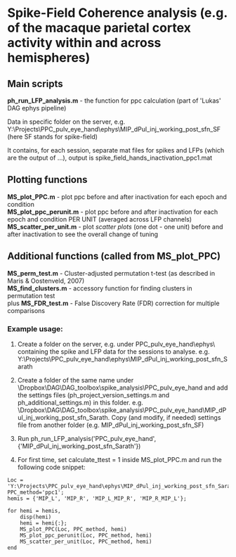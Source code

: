 # Spike-Field Coherence analysis (e.g. of the macaque parietal cortex activity within and across hemispheres)  

## Main scripts  
**ph_run_LFP_analysis.m** - the function for ppc calculation (part of 'Lukas' DAG ephys pipeline) 

Data in specific folder on the server, e.g. Y:\Projects\PPC_pulv_eye_hand\ephys\MIP_dPul_inj_working_post_sfn_SF (here SF stands for spike-field)

It contains, for each session, separate mat files for spikes and LFPs (which are the output of ...), output is spike_field_hands_inactivation_ppc1.mat

## Plotting functions
**MS_plot_PPC.m** - plot ppc before and after inactivation for each epoch and condition  
**MS_plot_ppc_perunit.m** - plot ppc before and after inactivation for each epoch and condition PER UNIT (averaged across LFP channels)  
**MS_scatter_per_unit.m** - plot *scatter plots* (one dot - one unit) before and after inactivation to see the overall change of tuning  

## Additional functions (called from MS_plot_PPC)  
**MS_perm_test.m** - Cluster-adjusted permutation t-test (as described in Maris & Oostenveld, 2007)  
**MS_find_clusters.m** - accessory function for finding clusters in permutation test  
plus
**MS_FDR_test.m** - False Discovery Rate (FDR) correction for multiple comparisons


### Example usage:  

1. Create a folder on the server, e.g. under PPC_pulv_eye_hand\ephys\ containing the spike and LFP data for the sessions to analyse. 
e.g. Y:\Projects\PPC_pulv_eye_hand\ephys\MIP_dPul_inj_working_post_sfn_Sarath

2. Create a folder of the same name under \Dropbox\DAG\DAG_toolbox\spike_analysis\PPC_pulv_eye_hand and add the settings files (ph_project_version_settings.m and ph_additional_settings.m) in this folder. 
e.g. \Dropbox\DAG\DAG_toolbox\spike_analysis\PPC_pulv_eye_hand\MIP_dPul_inj_working_post_sfn_Sarath. 
Copy (and modify, if needed) settings file from another folder (e.g. MIP_dPul_inj_working_post_sfn_SF)

3. Run ph_run_LFP_analysis('PPC_pulv_eye_hand',{'MIP_dPul_inj_working_post_sfn_Sarath'})

4. For first time, set calculate_ttest = 1 inside MS_plot_PPC.m and run the following code snippet: 

```
Loc = 'Y:\Projects\PPC_pulv_eye_hand\ephys\MIP_dPul_inj_working_post_sfn_Sarath\spike_field_hands_inactivation_ppc1.mat'; 
PPC_method='ppc1';  
hemis = {'MIP_L', 'MIP_R', 'MIP_L_MIP_R', 'MIP_R_MIP_L'};  

for hemi = hemis,  
    disp(hemi)  
    hemi = hemi{:};  
    MS_plot_PPC(Loc, PPC_method, hemi)  
    MS_plot_ppc_perunit(Loc, PPC_method, hemi)  
    MS_scatter_per_unit(Loc, PPC_method, hemi)  
end
```
